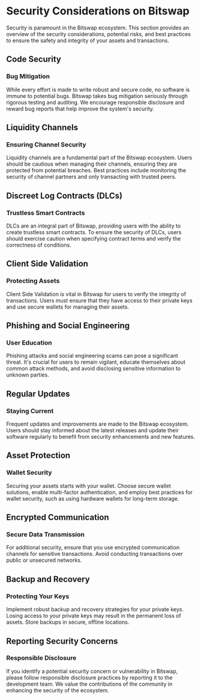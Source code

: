 # Security Considerations on Bitswap

Security is paramount in the Bitswap ecosystem. This section provides an overview of the security considerations, potential risks, and best practices to ensure the safety and integrity of your assets and transactions.

## Code Security

### Bug Mitigation

While every effort is made to write robust and secure code, no software is immune to potential bugs. Bitswap takes bug mitigation seriously through rigorous testing and auditing. We encourage responsible disclosure and reward bug reports that help improve the system's security.

## Liquidity Channels

### Ensuring Channel Security

Liquidity channels are a fundamental part of the Bitswap ecosystem. Users should be cautious when managing their channels, ensuring they are protected from potential breaches. Best practices include monitoring the security of channel partners and only transacting with trusted peers.

## Discreet Log Contracts (DLCs)

### Trustless Smart Contracts

DLCs are an integral part of Bitswap, providing users with the ability to create trustless smart contracts. To ensure the security of DLCs, users should exercise caution when specifying contract terms and verify the correctness of conditions.

## Client Side Validation

### Protecting Assets

Client Side Validation is vital in Bitswap for users to verify the integrity of transactions. Users must ensure that they have access to their private keys and use secure wallets for managing their assets.

## Phishing and Social Engineering

### User Education

Phishing attacks and social engineering scams can pose a significant threat. It's crucial for users to remain vigilant, educate themselves about common attack methods, and avoid disclosing sensitive information to unknown parties.

## Regular Updates

### Staying Current

Frequent updates and improvements are made to the Bitswap ecosystem. Users should stay informed about the latest releases and update their software regularly to benefit from security enhancements and new features.

## Asset Protection

### Wallet Security

Securing your assets starts with your wallet. Choose secure wallet solutions, enable multi-factor authentication, and employ best practices for wallet security, such as using hardware wallets for long-term storage.

## Encrypted Communication

### Secure Data Transmission

For additional security, ensure that you use encrypted communication channels for sensitive transactions. Avoid conducting transactions over public or unsecured networks.

## Backup and Recovery

### Protecting Your Keys

Implement robust backup and recovery strategies for your private keys. Losing access to your private keys may result in the permanent loss of assets. Store backups in secure, offline locations.

## Reporting Security Concerns

### Responsible Disclosure

If you identify a potential security concern or vulnerability in Bitswap, please follow responsible disclosure practices by reporting it to the development team. We value the contributions of the community in enhancing the security of the ecosystem.
